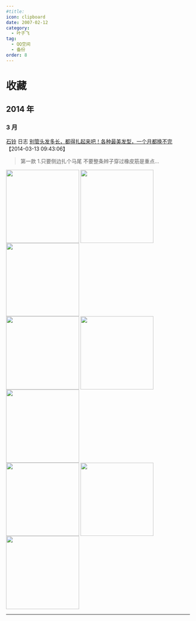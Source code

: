 ```yaml
---
#title:
icon: clipboard
date: 2007-02-12
category:
  - 叶子飞
tag:
  - QQ空间
  - 备份
order: 8
---
```


# 收藏

## 2014 年

### 3 月

[石铃]({https://user.qzone.qq.com/2272243940}) 日志 [别管头发多长，都得扎起来吧！各种最美发型，一个月都换不完]({https://user.qzone.qq.com/2272243940/blog/1394638940}) 【2014-03-13 09:43:06】

> 第一款 1.只要侧边扎个马尾 不要整条辫子穿过橡皮筋是重点...

<div>
<img src="https://pan.4a1801.life:11443/d/NAS/Qzone_wyf/Favorites/images/DAE9D268.webp" width="200px" height="200px" align="center" />
<img src="https://pan.4a1801.life:11443/d/NAS/Qzone_wyf/Favorites/images/EA535FB2.webp" width="200px" height="200px" align="center" />
<img src="https://pan.4a1801.life:11443/d/NAS/Qzone_wyf/Favorites/images/9B49E5DE.webp" width="200px" height="200px" align="center" />
</div>
<div>
<img src="https://pan.4a1801.life:11443/d/NAS/Qzone_wyf/Favorites/images/D5010945.webp" width="200px" height="200px" align="center" />
<img src="https://pan.4a1801.life:11443/d/NAS/Qzone_wyf/Favorites/images/169C5676.webp" width="200px" height="200px" align="center" />
<img src="https://pan.4a1801.life:11443/d/NAS/Qzone_wyf/Favorites/images/C421438B.webp" width="200px" height="200px" align="center" />
</div>
<div>
<img src="https://pan.4a1801.life:11443/d/NAS/Qzone_wyf/Favorites/images/586C0EE9.webp" width="200px" height="200px" align="center" />
<img src="https://pan.4a1801.life:11443/d/NAS/Qzone_wyf/Favorites/images/1A632675.webp" width="200px" height="200px" align="center" />
<img src="https://pan.4a1801.life:11443/d/NAS/Qzone_wyf/Favorites/images/6E8ACBD8.webp" width="200px" height="200px" align="center" />
</div>

---
